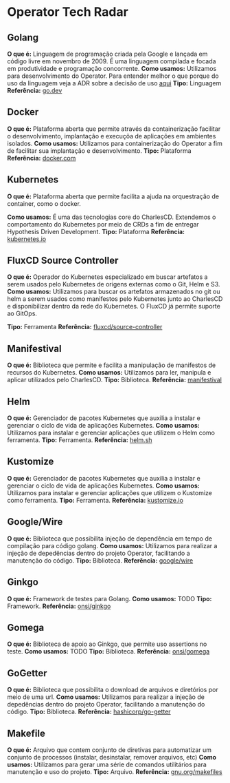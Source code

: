 # Operator Tech Radar  


## Golang
**O que é:** Linguagem de programação criada pela Google e lançada em código livre em novembro de 2009. É uma linguagem compilada e focada em produtividade e programação concorrente.
**Como usamos:** Utilizamos para desenvolvimento do Operator. Para entender melhor o que porque do uso da linguagem veja a ADR sobre a decisão de uso [aqui](https://github.com/ZupIT/charlescd-adrs/blob/main/pt-br/20211213-usar-golang-como-linguagem-do-projeto.md)
**Tipo:** Linguagem
**Referência:** 
[go.dev](https://go.dev/)


## Docker
**O que é:** Plataforma aberta que permite através da containerização facilitar o desenvolvimento, implantação e execuçõa de aplicações em ambientes isolados.
**Como usamos:** Utilizamos para containerização do Operator a fim de facilitar sua implantação e desenvolvimento.
**Tipo:** Plataforma
**Referência:** 
[docker.com](https://docker.com/)


## Kubernetes
**O que é:** Plataforma aberta que permite facilita a ajuda na orquestração de container, como o docker.

**Como usamos:** É uma das tecnologias core do CharlesCD. Extendemos o comportamento do Kubernetes por meio de CRDs a fim de entregar Hypothesis Driven Development.
**Tipo:** Plataforma
**Referência:** 
[kubernetes.io](https://kubernetes.io/pt-br/)


## FluxCD Source Controller
**O que é:** Operador do Kubernetes especializado em buscar artefatos a serem usados pelo Kubernetes de origens externas como o Git, Helm e S3.
**Como usamos:** Utilizamos para buscar os artefatos armazenados no git ou helm a serem usados como manifestos pelo Kubernetes junto ao CharlesCD e disponibilizar dentro da rede do Kubernetes. O FluxCD já permite suporte ao GitOps.

**Tipo:** Ferramenta
**Referência:** 
[fluxcd/source-controller](https://github.com/fluxcd/source-controller)


## Manifestival
**O que é:** Biblioteca que permite e facilita a manipulação de manifestos de recursos do Kubernetes.
**Como usamos:** Utilizamos para ler, manipula e aplicar utilizados pelo CharlesCD.
**Tipo:** Biblioteca.
**Referência:** 
[manifestival](https://github.com/manifestival/manifestival)


## Helm
**O que é:** Gerenciador de pacotes Kubernetes que auxilia a instalar e gerenciar o ciclo de vida de aplicações Kubernetes. 
**Como usamos:** Utilizamos para instalar e gerenciar aplicações que utilizem o Helm como ferramenta.
**Tipo:** Ferramenta.
**Referência:** 
[helm.sh](https://helm.sh/)

## Kustomize
**O que é:** Gerenciador de pacotes Kubernetes que auxilia a instalar e gerenciar o ciclo de vida de aplicações Kubernetes.
**Como usamos:** Utilizamos para instalar e gerenciar aplicações que utilizem o Kustomize como ferramenta.
**Tipo:** Ferramenta.
**Referência:** 
[kustomize.io](https://kustomize.io/)

## Google/Wire
**O que é:** Biblioteca que possibilita injeção de dependência em tempo de compilação para código golang.
**Como usamos:** Utilizamos para realizar a injeção de depedências dentro do projeto Operator, facilitando a manutenção do código.
**Tipo:** Biblioteca.
**Referência:** 
[google/wire](https://github.com/google/wire)


## Ginkgo
**O que é:**  Framework de testes para Golang.
**Como usamos:** TODO
**Tipo:** Framework.
**Referência:** 
[onsi/ginkgo](https://github.com/onsi/ginkgo)

## Gomega
**O que é:** Biblioteca de apoio ao Ginkgo, que permite uso assertions no teste.
**Como usamos:** TODO
**Tipo:** Biblioteca.
**Referência:** 
[onsi/gomega](https://onsi.github.io/gomega/)


## GoGetter
**O que é:** Biblioteca que possibilita o download de arquivos e diretórios por meio de uma url. 
**Como usamos:** Utilizamos para realizar a injeção de depedências dentro do projeto Operator, facilitando a manutenção do código.
**Tipo:** Biblioteca.
**Referência:** 
[hashicorp/go-getter](https://github.com/hashicorp/go-getter)


## Makefile
**O que é:** Arquivo que contem conjunto de diretivas para automatizar um conjunto de processos (instalar, desinstalar, remover arquivos, etc)
**Como usamos:** Utilizamos para gerar uma série de comandos utilitários para manutenção e uso do projeto.
**Tipo:** Arquivo.
**Referência:** 
[gnu.org/makefiles](https://www.gnu.org/software/make/manual/make.html#Introduction)